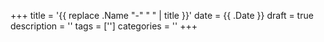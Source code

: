 +++
title = '{{ replace .Name "-" " " | title }}'
date = {{ .Date }}
draft = true
description = ''
tags = ['']
categories = ''
+++
